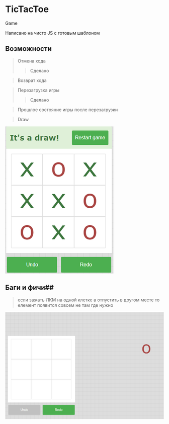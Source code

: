 # TicTacToe #

Game

Написано на чисто JS с готовым шаблоном



## Возможности ##

>Отмена хода
>>Сделано

>Возврат хода

>Перезагрузка игры
>>Сделано

>Прошлое состояние игры после перезагрузки

> Draw

<img src = "res/Draw.png" />


## Баги и фичи##

>если зажать  ЛКМ на одной клетке а отпустить в другом месте то елемент появится совсем не там где нужно

<img src = "res/bag.png" />




